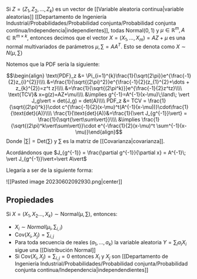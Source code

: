 Si $Z=(Z_1,Z_2,\dots, Z_k)$ es un vector de [[Variable aleatoria continua|variable aleatorias]] [[Departamento de Ingeniería Industrial/Probabilidades/Probabilidad conjunta/Probabilidad conjunta continua/Independencia|independientes]],  todas $\text{Normal}(0,1)$ y $\mu\in\mathbb{R}^m, A\in\mathbb{R}^{m\times k}$, entonces decimos que el vector $X=(X_1,\dots, X_m)=AZ + \mu$ es una normal multivariados de parámetros $\mu, \sum = AA^T$. Esto se denota como $X\sim N(\mu,\sum)$ 

Notemos que la PDF sería la siguiente: 

$$\begin{align}
\text{PDF}_z &= \Pi_{i=1}^{k}\frac{1}{\sqrt{2\pi}}e^{\frac{-1}{2}z_{i}^{2}}\\\\
&=\frac{1}{\sqrt{(2\pi)^2}}e^{\frac{-1}{2}(z_{1}^{2}+\dots + z_{k}^{2})=z^t z}\\\\
&=\frac{1}{\sqrt{(2\pi^k)}}e^{\frac{-1}{2}z^tz}\\\\
\text{TCV}& x=g(z)=AZ+\mu\\\\
&\implies g^{-1}=A^{-1}(x-\mu)\;\land\; \vert J_g\vert = det(J_g) = det(A)\\\\
PDF_z &= TCV = \frac{1}{\sqrt{(2\pi)^k}}\cdot c^{\frac{-1}{2}(x-\mu)^t(A^{-1}(x-\mu))}\cdot\frac{1}{\text{det}(A)}\\\\ 
\frac{1}{\text{det}(A)}&=\frac{1}{\vert J_{g^{-1}}\vert} = \frac{1}{\sqrt{\vert\sum\vert}}\\\\
&\implies \frac{1}{\sqrt{(2\pi)^k\vert\sum\vert}}\cdot e^{-\frac{1}{2}(x-\mu)^t \sum^{-1}(x-\mu)}\end{align}$$ 
Donde $\vert\sum\vert=\text{Det}(\sum)$  y $\sum$ es la matriz de [[Covarianza|covarianza]]. 

Acordándonos que $J_{g^{-1}} = \frac{\partial g^{-1}}{\partial x} = A^{-1}\; \vert J_{g^{-1}}\vert=\vert A\vert$ 

Llegaría a ser de la siguiente forma: 

![[Pasted image 20230602092930.png|center]]


## Propiedades 

Si $X=(X_1,X_2\dots, X_k)\sim\text{Normal}(\mu,\sum)$, entonces: 

- $X_i\sim Normal(\mu_i,\sum_{i,i})$ 
- $\text{Cov}(X_i,X_j)=\sum_{i,j}$ 
- Para toda secuencia de reales $(a_1,\dots, a_k)$ la variable aleatoria $Y=\sum_{i}a_iX_i$ sigue una [[Distribución Normal]] 
- Si $\text{Cov}(X_i,X_j)=\sum_{i,j}=0$ entonces $X_i$ y $X_j$ son [[Departamento de Ingeniería Industrial/Probabilidades/Probabilidad conjunta/Probabilidad conjunta continua/Independencia|independendientes]]